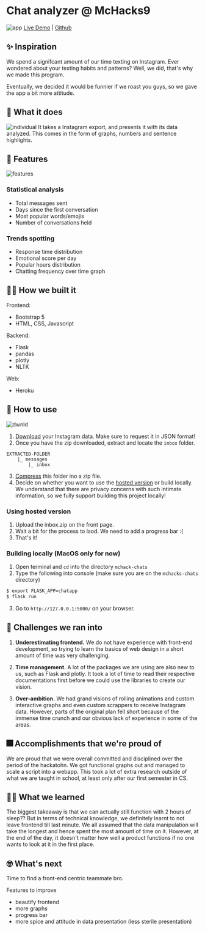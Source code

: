 # Chat analyzer @ McHacks9

![app](https://i.imgur.com/FyMnHLr.png)
[Live Demo]() | [Github](https://github.com/kurtislaw/mchack-chats)
## ✨ Inspiration
We spend a signifcant amount of our time texting on Instagram. Ever wondered about your texting habits and patterns? Well, we did, that's why we made this program.

Eventually, we decided it would be funnier if we roast you guys, so we gave the app a bit more attitude.
## 🦾 What it does
![individual](https://i.imgur.com/tc6bfRO.png)
It takes a Instagram export, and presents it with its data analyzed. This comes in the form of graphs, numbers and sentence highlights.

## 🚀 Features
![features](https://i.imgur.com/HGi5jJj.png)
### Statistical analysis
- Total messages sent
- Days since the first conversation
- Most popular words/emojis
- Number of conversations held
### Trends spotting
- Response time distribution
- Emotional score per day
- Popular hours distribution
- Chatting frequency over time graph
## 🕵️‍♂️ How we built it
Frontend:
- Bootstrap 5
- HTML, CSS, Javascript

Backend:
- Flask
- pandas
- plotly
- NLTK

Web:
- Heroku

## 🔨 How to use
![dwnld](https://i.imgur.com/WGjoKTS.png)
1. [Download](https://www.instagram.com/download/request/) your Instagram data. Make sure to request it in JSON format!
2. Once you have the zip downloaded, extract and locate the `inbox` folder.
```
EXTRACTED-FOLDER
    |_ messages
        |_ inbox
```
3. [Compress](https://support.microsoft.com/en-us/windows/zip-and-unzip-files-8d28fa72-f2f9-712f-67df-f80cf89fd4e5) this folder ino a zip file. 
4. Decide on whether you want to use the [hosted version]() or build locally. We understand that there are privacy concerns with such intimate information, so we fully support building this project locally!

### Using hosted version
1. Upload the inbox.zip on the front page.
2. Wait a bit for the process to laod. We need to add a progress bar :(
3. That's it!

### Building locally (MacOS only for now)
1. Open terminal and `cd` into the directory `mchack-chats`
2. Type the following into console (make sure you are on the `mchacks-chats` directory)
```zsh
$ export FLASK_APP=chatapp
$ flask run
```
3. Go to `http://127.0.0.1:5000/` on your browser.
## 🤬 Challenges we ran into
1. **Underestimating frontend.**
We do not have experience with front-end development, so trying to learn the basics of web design in a short amount of time was very challenging. 

2. **Time management.**
A lot of the packages we are using are also new to us, such as Flask and plotly. It took a lot of time to read their respective documentations first before we could use the libraries to create our vision.

3. **Over-ambition.**
We had grand visions of rolling animations and custom interactive graphs and even custom scrappers to receive Instagram data. However, parts of the original plan fell short because of the immense time crunch and our obvious lack of experience in some of the areas.
## 🎆 Accomplishments that we're proud of
We are proud that we were overall committed and disciplined over the period of the hackatohn. We got functional graphs out and managed to scale a script into a webapp. This took a lot of extra research outside of what we are taught in school, at least only after our first semester in CS.
## 👩‍🏫 What we learned
The biggest takeaway is that we can actually still function with 2 hours of sleep?? But in terms of technical knowledge, we definitely learnt to not leave frontend till last minute. We all assumed that the data manipulation will take the longest and hence spent the most amount of time on it. However, at the end of the day, it doesn't matter how well a product functions if no one wants to look at it in the first place. 

## 🤓 What's next
Time to find a front-end centric teammate bro.

Features to improve
- beautify frontend
- more graphs
- progress bar
- more spice and attitude in data presentation (less sterile presentation)
